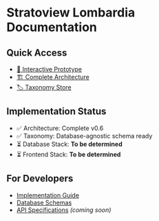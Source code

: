 # Stratoview Lombardia Documentation

## Quick Access

- [📱 Interactive Prototype](https://ahuhmm.github.io/stratoview-lombardia-documentazione/mockup/interactive-prototype.html)
- [🏗️ Complete Architecture](https://ahuhmm.github.io/stratoview-lombardia-documentazione/blob/main/architecture/complete-architecture.md)
- [🏷️ Taxonomy Store](https://github.com/AhUhmm/stratoview-lombardia-documentazione/blob/main/taxonomy/taxonomy-store.json)

## Implementation Status

- ✅ Architecture: Complete v0.6
- ✅ Taxonomy: Database-agnostic schema ready
- ⏳ Database Stack: **To be determined**
- ⏳ Frontend Stack: **To be determined**

## For Developers

- [Implementation Guide](./IMPLEMENTATION.md)
- [Database Schemas](./taxonomy/)
- [API Specifications](./API.md) _(coming soon)_
